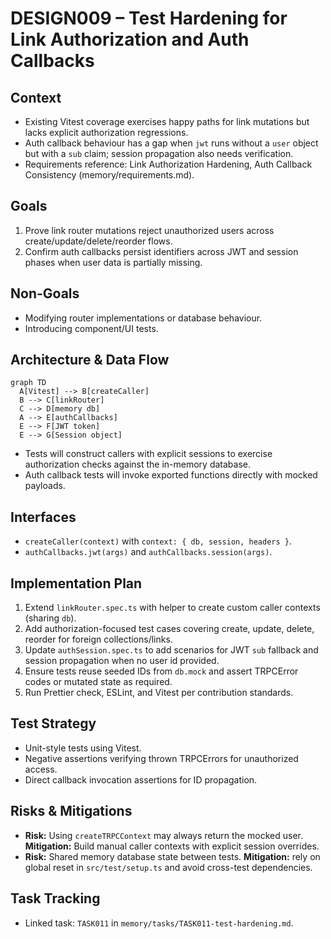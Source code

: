 # DESIGN009 – Test Hardening for Link Authorization and Auth Callbacks

## Context
- Existing Vitest coverage exercises happy paths for link mutations but lacks explicit authorization regressions.
- Auth callback behaviour has a gap when `jwt` runs without a `user` object but with a `sub` claim; session propagation also needs verification.
- Requirements reference: Link Authorization Hardening, Auth Callback Consistency (memory/requirements.md).

## Goals
1. Prove link router mutations reject unauthorized users across create/update/delete/reorder flows.
2. Confirm auth callbacks persist identifiers across JWT and session phases when user data is partially missing.

## Non-Goals
- Modifying router implementations or database behaviour.
- Introducing component/UI tests.

## Architecture & Data Flow
```mermaid
graph TD
  A[Vitest] --> B[createCaller]
  B --> C[linkRouter]
  C --> D[memory db]
  A --> E[authCallbacks]
  E --> F[JWT token]
  E --> G[Session object]
```
- Tests will construct callers with explicit sessions to exercise authorization checks against the in-memory database.
- Auth callback tests will invoke exported functions directly with mocked payloads.

## Interfaces
- `createCaller(context)` with `context: { db, session, headers }`.
- `authCallbacks.jwt(args)` and `authCallbacks.session(args)`.

## Implementation Plan
1. Extend `linkRouter.spec.ts` with helper to create custom caller contexts (sharing `db`).
2. Add authorization-focused test cases covering create, update, delete, reorder for foreign collections/links.
3. Update `authSession.spec.ts` to add scenarios for JWT `sub` fallback and session propagation when no user id provided.
4. Ensure tests reuse seeded IDs from `db.mock` and assert TRPCError codes or mutated state as required.
5. Run Prettier check, ESLint, and Vitest per contribution standards.

## Test Strategy
- Unit-style tests using Vitest.
- Negative assertions verifying thrown TRPCErrors for unauthorized access.
- Direct callback invocation assertions for ID propagation.

## Risks & Mitigations
- **Risk:** Using `createTRPCContext` may always return the mocked user. **Mitigation:** Build manual caller contexts with explicit session overrides.
- **Risk:** Shared memory database state between tests. **Mitigation:** rely on global reset in `src/test/setup.ts` and avoid cross-test dependencies.

## Task Tracking
- Linked task: `TASK011` in `memory/tasks/TASK011-test-hardening.md`.

